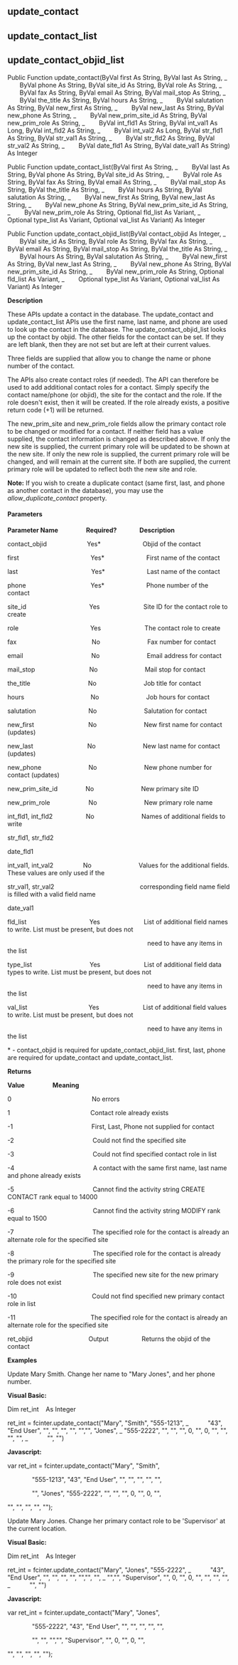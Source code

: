 update_contact
--------------

update_contact_list
---------------------

update_contact_objid_list
---------------------------

Public Function update_contact(ByVal first As String, ByVal last As String, _
       ByVal phone As String, ByVal site_id As String, ByVal role As String, _
       ByVal fax As String, ByVal email As String, ByVal mail_stop As String, _
       ByVal the_title As String, ByVal hours As String, _
       ByVal salutation As String, ByVal new_first As String, _
       ByVal new_last As String, ByVal new_phone As String, _
       ByVal new_prim_site_id As String, ByVal new_prim_role As String, _
       ByVal int_fld1 As String, ByVal int_val1 As Long, ByVal int_fld2 As String, _
       ByVal int_val2 As Long, ByVal str_fld1 As String, ByVal str_val1 As String, _
       ByVal str_fld2 As String, ByVal str_val2 As String, _
       ByVal date_fld1 As String, ByVal date_val1 As String) As Integer

Public Function update_contact_list(ByVal first As String, _
       ByVal last As String, ByVal phone As String, ByVal site_id As String, _
       ByVal role As String, ByVal fax As String, ByVal email As String, _
       ByVal mail_stop As String, ByVal the_title As String, _
       ByVal hours As String, ByVal salutation As String, _
       ByVal new_first As String, ByVal new_last As String, _
       ByVal new_phone As String, ByVal new_prim_site_id As String, _
       ByVal new_prim_role As String, Optional fld_list As Variant, _
       Optional type_list As Variant, Optional val_list As Variant) As Integer

Public Function update_contact_objid_list(ByVal contact_objid As Integer, _
       ByVal site_id As String, ByVal role As String, ByVal fax As String, _
       ByVal email As String, ByVal mail_stop As String, ByVal the_title As String, _
       ByVal hours As String, ByVal salutation As String, _
       ByVal new_first As String, ByVal new_last As String, _
       ByVal new_phone As String, ByVal new_prim_site_id As String, _
       ByVal new_prim_role As String, Optional fld_list As Variant, _
       Optional type_list As Variant, Optional val_list As Variant) As Integer

**Description**

These APIs update a contact in the database. The update_contact and update_contact_list APIs use the first name, last name, and phone are used to look up the contact in the database. The update_contact_objid_list looks up the contact by objid. The other fields for the contact can be set. If they are left blank, then they are not set but are left at their current values.

Three fields are supplied that allow you to change the name or phone number of the contact.

The APIs also create contact roles (if needed). The API can therefore be used to add additional contact roles for a contact. Simply specify the contact name/phone (or objid), the site for the contact and the role. If the role doesn't exist, then it will be created. If the role already exists, a positive return code (+1) will be returned.

The new_prim_site and new_prim_role fields allow the primary contact role to be changed or modified for a contact. If neither field has a value supplied, the contact information is changed as described above. If only the new site is supplied, the current primary role will be updated to be shown at the new site. If only the new role is supplied, the current primary role will be changed, and will remain at the current site. If both are supplied, the current primary role will be updated to reflect both the new site and role.

**Note:** If you wish to create a duplicate contact (same first, last, and phone as another contact in the database), you may use the _allow_duplicate_contact_ property.

#### Parameters
**Parameter Name**                **Required?**             **Description**

contact_objid                       Yes*                        Objid of the contact

first                                         Yes*                        First name of the contact

last                                          Yes*                        Last name of the contact

phone                                     Yes*                        Phone number of the contact

site_id                                    Yes                         Site ID for the contact role to create

role                                         Yes                         The contact role to create

fax                                           No                           Fax number for contact

email                                       No                           Email address for contact

mail_stop                               No                           Mail stop for contact

the_title                                 No                           Job title for contact

hours                                      No                           Job hours for contact

salutation                              No                           Salutation for contact

new_first                               No                           New first name for contact (updates)

new_last                               No                           New last name for contact (updates)

new_phone                           No                           New phone number for contact (updates)

new_prim_site_id                No                           New primary site ID

new_prim_role                      No                           New primary role name

int_fld1, int_fld2                   No                           Names of additional fields to write

str_fld1, str_fld2

date_fld1

int_val1, int_val2                 No                           Values for the additional fields. These values are only used if the

str_val1, str_val2                                                 corresponding field name field is filled with a valid field name

date_val1

fld_list                                    Yes                         List of additional field names to write. List must be present, but does not

                                                                                need to have any items in the list

type_list                                 Yes                         List of additional field data types to write. List must be present, but does not

                                                                                need to have any items in the list

val_list                                   Yes                         List of additional field values to write. List must be present, but does not

                                                                                need to have any items in the list

\* \- contact_objid is required for update_contact_objid_list. first, last, phone are required for update_contact and update_contact_list.

**Returns**

**Value**                **Meaning**

0                                              No errors

1                                              Contact role already exists

-1                                             First, Last, Phone not supplied for contact

-2                                             Could not find the specified site

-3                                             Could not find specified contact role in list

-4                                             A contact with the same first name, last name and phone already exists

-5                                             Cannot find the activity string CREATE CONTACT rank equal to 14000                 

-6                                             Cannot find the activity string MODIFY rank equal to 1500

-7                                             The specified role for the contact is already an alternate role for the specified site

-8                                             The specified role for the contact is already the primary role for the specified site

-9                                             The specified new site for the new primary role does not exist

-10                                           Could not find specified new primary contact role in list

-11                                           The specified role for the contact is already an alternate role for the specified site

ret_objid                                Output                   Returns the objid of the contact

**Examples**

 Update Mary Smith. Change her name to "Mary Jones", and her phone number.

**Visual Basic:**

Dim ret_int    As Integer

ret_int = fcinter.update_contact("Mary", "Smith", "555-1213", _
          "43", "End User", "", "", "", "", "","", "Jones", _
"555-2222", "", "", "", 0, "", 0, "", "", "", "", _
          "", "")

**Javascript:**

var ret_int = fcinter.update_contact("Mary", "Smith",

              "555-1213", "43", "End User", "", "", "", "", "",

              "", "Jones", "555-2222", "", "", "", 0, "", 0, "",

"", "", "", "", "");

 Update Mary Jones. Change her primary contact role to be 'Supervisor' at the current location.

**Visual Basic:**

Dim ret_int    As Integer

ret_int = fcinter.update_contact("Mary", "Jones", "555-2222", _
          "43", "End User", "", "", "", "", "","", "", _
"","", "Supervisor", "", 0, "", 0, "", "", "", "", _
          "", "")

**Javascript:**

var ret_int = fcinter.update_contact("Mary", "Jones",

              "555-2222", "43", "End User", "", "", "", "", "",

              "", "", "","", "Supervisor", "", 0, "", 0, "",

"", "", "", "", "");
